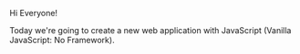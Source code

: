 Hi Everyone!

Today we're going to create a new web application with JavaScript (Vanilla JavaScript: No Framework).


